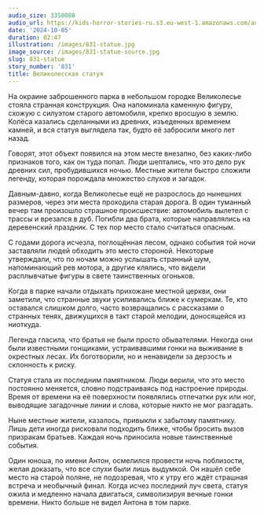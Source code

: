 ```yaml
---
audio_size: 3358080
audio_url: https://kids-horror-stories-ru.s3.eu-west-1.amazonaws.com/audio/831-statue.mp3
date: '2024-10-05'
duration: 02:47
illustration: /images/831-statue.jpg
image_source: /images/831-statue-source.jpg
slug: 831-statue
story_number: '831'
title: Великолесская статуя
---
```


На окраине заброшенного парка в небольшом городке Великолесье стояла странная конструкция. Она напоминала каменную фигуру, схожую с силуэтом старого автомобиля, крепко вросшую в землю. Колёса казались сделанными из древних, изъеденных временем камней, и вся статуя выглядела так, будто её забросили много лет назад.

Говорят, этот объект появился на этом месте внезапно, без каких-либо признаков того, как он туда попал. Люди шептались, что это дело рук древних сил, пробудившихся ночью. Местные жители быстро сложили легенду, которая порождала множество слухов и загадок.

Давным-давно, когда Великолесье ещё не разрослось до нынешних размеров, через эти места проходила старая дорога. В один туманный вечер там произошло страшное происшествие: автомобиль вылетел с трассы и врезался в дуб. Погибли два брата, которые направлялись на деревенский праздник. С тех пор место стало считаться опасным.

С годами дорога исчезла, поглощённая лесом, однако события той ночи заставляли людей обходить это место стороной. Некоторые утверждали, что по ночам можно услышать странный шум, напоминающий рев мотора, а другие клялись, что видели расплывчатые фигуры в свете таинственных огоньков.

Когда в парке начали отдыхать прихожане местной церкви, они заметили, что странные звуки усиливались ближе к сумеркам. Те, кто оставался слишком долго, часто возвращались с рассказами о странных тенях, движущихся в такт старой мелодии, доносящейся из ниоткуда.

Легенда гласила, что братья не были просто обывателями. Некогда они были известными гонщиками, устраивавшими гонки на выживание в окрестных лесах. Их боготворили, но и ненавидели за дерзость и склонность к риску.

Статуя стала их последним памятником. Люди верили, что это место постоянно меняется, словно подстраиваясь под настроение природы. Время от времени на её поверхности появлялись отпечатки рук или ног, выводящие загадочные линии и слова, которые никто не мог разгадать.

Ныне местные жители, казалось, привыкли к забытому памятнику. Лишь дети иногда рисковали подходить ближе, чтобы бросить вызов призракам братьев. Каждая ночь приносила новые таинственные события.

Один юноша, по имени Антон, осмелился провести ночь поблизости, желая доказать, что все слухи были лишь выдумкой. Он нашёл себе место на старой поляне, не подозревая, что к утру его ждёт страшная встреча и необычный финал. Когда исчез последний луч света, статуя ожила и медленно начала двигаться, символизируя вечные гонки времени. Никто больше не видел Антона в том парке.